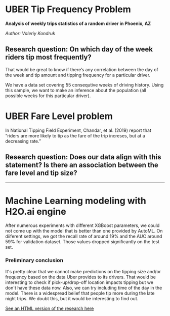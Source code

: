 # UBER Tip Frequency Problem

**Analysis of weekly trips statistics of a random driver in Phoenix, AZ**

*Author: Valeriy Kondruk*

## Research question: On which day of the week riders tip most frequently?

That would be great to know if there’s any correlation between the day of the week and tip amount and tipping frequency for a particular driver.

We have a data set covering 55 consequtive weeks of driving history. Using this sample, we want to make an inference about the population (all possible weeks for this particular driver).

# UBER Fare Level problem

In National Tipping Field Experiment, Chandar, et al. (2019) report that “riders are more likely to tip as the fare of the trip increses, but at a decreasing rate.”

## Research question: Does our data align with this statement? Is there an association between the fare level and tip size?  

----------------------------

# Machine Learning modeling with H2O.ai engine

After numerous experiments with different XGBoost parameters, we could not come up with the model that is better than one provided by AutoML. On diiferent settings, we got the recall rate of around 19% and the AUC around 59% for validation dataset. Those values dropped significantly on the test set.

### Preliminary conclusion

It's pretty clear that we cannot make predictions on the tipping size and/or frequency based on the data Uber provides to its drivers. That would be interesting to check if pick-up/drop-off location impacts tipping but we don't have these data now. Also, we can try including time of the day in the model. There is a widespread belief that people tip more during the late night trips. We doubt this, but it would be interesting to find out.
  
[See an HTML version of the research here](http://vkjet.github.io/UBER/uber.html)
